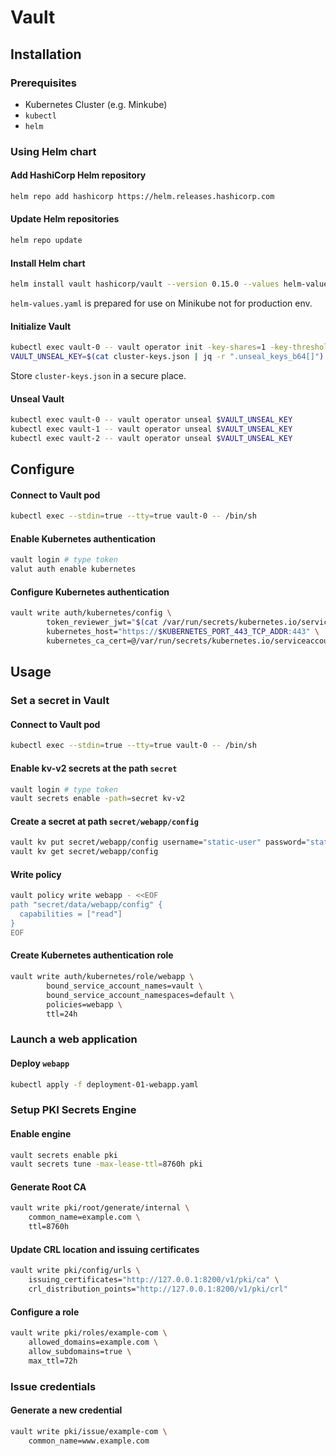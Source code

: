# Vault 

## Installation

### Prerequisites
- Kubernetes Cluster (e.g. Minkube)
- `kubectl`
- `helm`

### Using Helm chart

#### Add HashiCorp Helm repository
```bash
helm repo add hashicorp https://helm.releases.hashicorp.com
```

#### Update Helm repositories
```bash
helm repo update
```

#### Install Helm chart
```bash
helm install vault hashicorp/vault --version 0.15.0 --values helm-values.yaml
```
`helm-values.yaml` is prepared for use on Minikube not for production env.

#### Initialize Vault
```bash
kubectl exec vault-0 -- vault operator init -key-shares=1 -key-threshold=1 -format=json > cluster-keys.json
VAULT_UNSEAL_KEY=$(cat cluster-keys.json | jq -r ".unseal_keys_b64[]")
```
Store `cluster-keys.json` in a secure place.

#### Unseal Vault
```bash
kubectl exec vault-0 -- vault operator unseal $VAULT_UNSEAL_KEY
kubectl exec vault-1 -- vault operator unseal $VAULT_UNSEAL_KEY
kubectl exec vault-2 -- vault operator unseal $VAULT_UNSEAL_KEY
```

## Configure

#### Connect to Vault pod
```bash
kubectl exec --stdin=true --tty=true vault-0 -- /bin/sh
```

#### Enable Kubernetes authentication
```bash
vault login # type token
valut auth enable kubernetes
```

#### Configure Kubernetes authentication
```bash
vault write auth/kubernetes/config \
        token_reviewer_jwt="$(cat /var/run/secrets/kubernetes.io/serviceaccount/token)" \
        kubernetes_host="https://$KUBERNETES_PORT_443_TCP_ADDR:443" \
        kubernetes_ca_cert=@/var/run/secrets/kubernetes.io/serviceaccount/ca.crt
```

## Usage

### Set a secret in Vault

#### Connect to Vault pod
```bash
kubectl exec --stdin=true --tty=true vault-0 -- /bin/sh
```

#### Enable kv-v2 secrets at the path `secret`
```bash
vault login # type token
vault secrets enable -path=secret kv-v2
```

#### Create a secret at path `secret/webapp/config`
```bash
vault kv put secret/webapp/config username="static-user" password="static-password"
vault kv get secret/webapp/config
```

#### Write policy
```bash
vault policy write webapp - <<EOF
path "secret/data/webapp/config" {
  capabilities = ["read"]
}
EOF
```

#### Create Kubernetes authentication role
```bash
vault write auth/kubernetes/role/webapp \
        bound_service_account_names=vault \
        bound_service_account_namespaces=default \
        policies=webapp \
        ttl=24h
```

### Launch a web application

#### Deploy `webapp`
```bash
kubectl apply -f deployment-01-webapp.yaml
```

### Setup PKI Secrets Engine

#### Enable engine
```bash
vault secrets enable pki
vault secrets tune -max-lease-ttl=8760h pki
```

#### Generate Root CA
```bash
vault write pki/root/generate/internal \
    common_name=example.com \
    ttl=8760h
```

#### Update CRL location and issuing certificates
```bash
vault write pki/config/urls \
    issuing_certificates="http://127.0.0.1:8200/v1/pki/ca" \
    crl_distribution_points="http://127.0.0.1:8200/v1/pki/crl"
```

#### Configure a role
```bash
vault write pki/roles/example-com \
    allowed_domains=example.com \
    allow_subdomains=true \
    max_ttl=72h
```

### Issue credentials

#### Generate a new credential
```bash
vault write pki/issue/example-com \
    common_name=www.example.com
```
